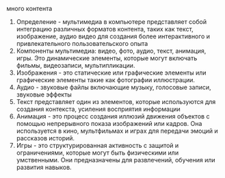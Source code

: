 много контента
1. Определение - мультимедиа в компьютере представляет собой интеграцию различных форматов контента, таких  как текст, изображение, аудио  видео для создания более интерактивного и привлекательного пользовательского опыта
2. Компоненты мультимедиа: видео, фото, аудио, текст, анимация, игры. Это динамические элементы, которые могут включать фильмы, видеозаписи, мультипликации.
3. Изображения - это статические или графические элементы или графические элементы такие как фотографии иллюстрации.
4. Аудио - звуковые файлы включающие музыку, голосовые записи, звуковые эффекты
5. Текст представляет один из элементов, которые используются для создания контекста, усиления восприятия информации
6. Анимация - это процесс создания иллюзий движения объектов с помощью непрерывного показа изображений или кадров. Она используется в кино, мультфильмах и играх для передачи эмоций и рассказов историй.
7. Игры - это структурированная активность с защитой и ограничениями, которые могут быть физическими или умственными. Они предназначены для развлечений, обучения или развития навыков.
